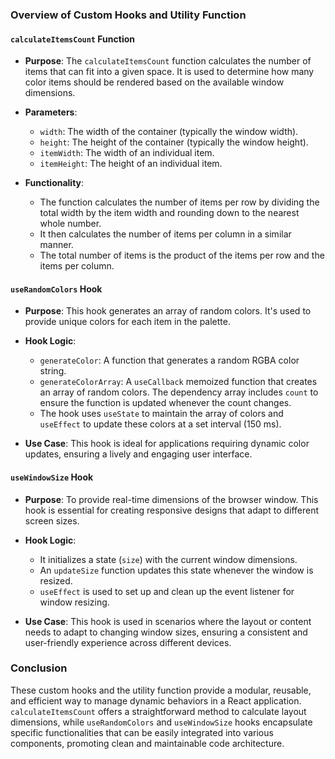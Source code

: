 ### Overview of Custom Hooks and Utility Function

#### `calculateItemsCount` Function

-   **Purpose**: The `calculateItemsCount` function calculates the number of items that can fit into a given space. It is used to determine how many color items should be rendered based on the available window dimensions.
-   **Parameters**:

    -   `width`: The width of the container (typically the window width).
    -   `height`: The height of the container (typically the window height).
    -   `itemWidth`: The width of an individual item.
    -   `itemHeight`: The height of an individual item.

-   **Functionality**:

    -   The function calculates the number of items per row by dividing the total width by the item width and rounding down to the nearest whole number.
    -   It then calculates the number of items per column in a similar manner.
    -   The total number of items is the product of the items per row and the items per column.

#### `useRandomColors` Hook

-   **Purpose**: This hook generates an array of random colors. It's used to provide unique colors for each item in the palette.
-   **Hook Logic**:

    -   `generateColor`: A function that generates a random RGBA color string.
    -   `generateColorArray`: A `useCallback` memoized function that creates an array of random colors. The dependency array includes `count` to ensure the function is updated whenever the count changes.
    -   The hook uses `useState` to maintain the array of colors and `useEffect` to update these colors at a set interval (150 ms).

-   **Use Case**: This hook is ideal for applications requiring dynamic color updates, ensuring a lively and engaging user interface.

#### `useWindowSize` Hook

-   **Purpose**: To provide real-time dimensions of the browser window. This hook is essential for creating responsive designs that adapt to different screen sizes.
-   **Hook Logic**:

    -   It initializes a state (`size`) with the current window dimensions.
    -   An `updateSize` function updates this state whenever the window is resized.
    -   `useEffect` is used to set up and clean up the event listener for window resizing.

-   **Use Case**: This hook is used in scenarios where the layout or content needs to adapt to changing window sizes, ensuring a consistent and user-friendly experience across different devices.

### Conclusion

These custom hooks and the utility function provide a modular, reusable, and efficient way to manage dynamic behaviors in a React application. `calculateItemsCount` offers a straightforward method to calculate layout dimensions, while `useRandomColors` and `useWindowSize` hooks encapsulate specific functionalities that can be easily integrated into various components, promoting clean and maintainable code architecture.
